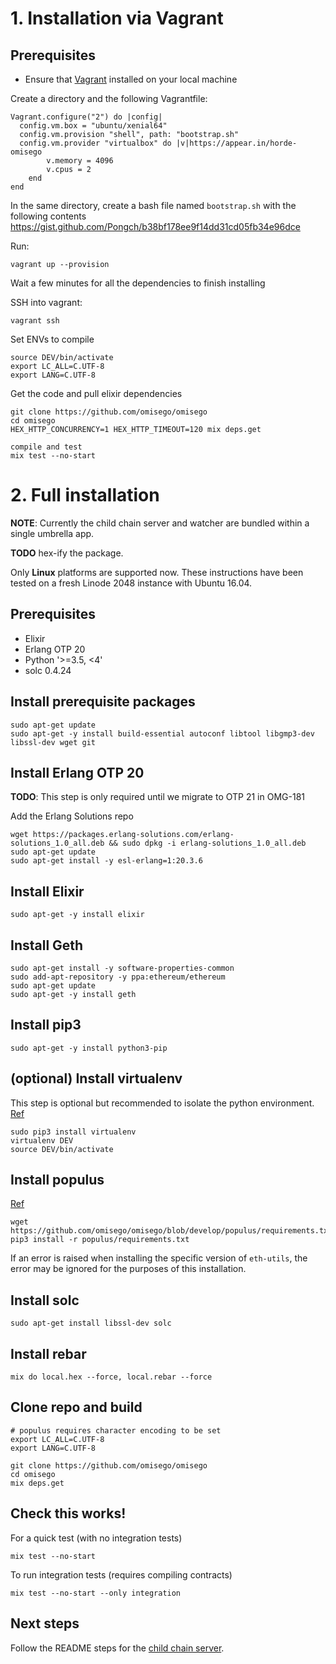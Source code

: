 # 1. Installation via Vagrant
## Prerequisites
* Ensure that [Vagrant](https://www.vagrantup.com/) installed on your local machine

Create a directory and the following Vagrantfile:
```
Vagrant.configure("2") do |config|
  config.vm.box = "ubuntu/xenial64"
  config.vm.provision "shell", path: "bootstrap.sh"
  config.vm.provider "virtualbox" do |v|https://appear.in/horde-omisego
        v.memory = 4096
        v.cpus = 2
    end
end
```

In the same directory, create a bash file named `bootstrap.sh` with the following contents
https://gist.github.com/Pongch/b38bf178ee9f14dd31cd05fb34e96dce

Run:
```
vagrant up --provision
```

Wait a few minutes for all the dependencies to finish installing

SSH into vagrant:
```
vagrant ssh
```

Set ENVs to compile
```
source DEV/bin/activate
export LC_ALL=C.UTF-8
export LANG=C.UTF-8
```

Get the code and pull elixir dependencies
```
git clone https://github.com/omisego/omisego
cd omisego
HEX_HTTP_CONCURRENCY=1 HEX_HTTP_TIMEOUT=120 mix deps.get

compile and test
mix test --no-start
```

# 2. Full installation

**NOTE**: Currently the child chain server and watcher are bundled within a single umbrella app.

**TODO** hex-ify the package.

Only **Linux** platforms are supported now. These instructions have been tested on a fresh Linode 2048 instance with Ubuntu 16.04.

## Prerequisites
* Elixir
* Erlang OTP 20
* Python '>=3.5, <4'
* solc 0.4.24

## Install prerequisite packages
```
sudo apt-get update
sudo apt-get -y install build-essential autoconf libtool libgmp3-dev libssl-dev wget git
```

## Install Erlang OTP 20
**TODO**: This step is only required until we migrate to OTP 21 in OMG-181

Add the Erlang Solutions repo
```
wget https://packages.erlang-solutions.com/erlang-solutions_1.0_all.deb && sudo dpkg -i erlang-solutions_1.0_all.deb
sudo apt-get update
sudo apt-get install -y esl-erlang=1:20.3.6
```

## Install Elixir
```
sudo apt-get -y install elixir
```

## Install Geth
```
sudo apt-get install -y software-properties-common
sudo add-apt-repository -y ppa:ethereum/ethereum
sudo apt-get update
sudo apt-get -y install geth
```

## Install pip3
```
sudo apt-get -y install python3-pip
```

## (optional) Install virtualenv
This step is optional but recommended to isolate the python environment. [Ref](https://gist.github.com/IamAdiSri/a379c36b70044725a85a1216e7ee9a46)
```
sudo pip3 install virtualenv
virtualenv DEV
source DEV/bin/activate
```

## Install populus
[Ref](../populus/README.md)
```
wget https://github.com/omisego/omisego/blob/develop/populus/requirements.txt
pip3 install -r populus/requirements.txt
```
If an error is raised when installing the specific version of `eth-utils`, the error may be ignored for the purposes of this installation.

## Install solc
```
sudo apt-get install libssl-dev solc
```

## Install rebar
```
mix do local.hex --force, local.rebar --force
```
## Clone repo and build
```
# populus requires character encoding to be set
export LC_ALL=C.UTF-8
export LANG=C.UTF-8

git clone https://github.com/omisego/omisego
cd omisego
mix deps.get
```

## Check this works!
For a quick test (with no integration tests)
```
mix test --no-start
```

To run integration tests (requires compiling contracts)
```
mix test --no-start --only integration
```

## Next steps
Follow the README steps for the [child chain server](../apps/omisego_api/README.md).
